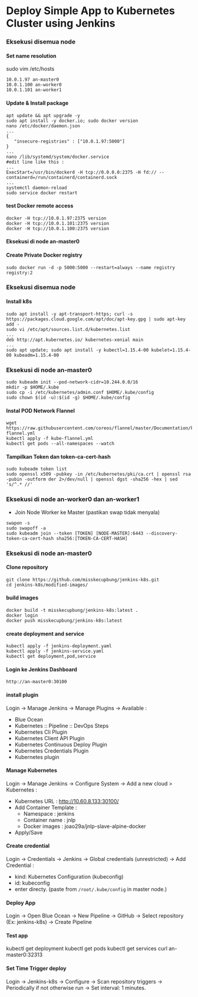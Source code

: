 # Deploy Simple App to Kubernetes Cluster using Jenkins

### Eksekusi disemua node

#### Set name resolution

sudo vim /etc/hosts
```
10.0.1.97 an-master0
10.0.1.100 an-worker0
10.0.1.101 an-worker1
```
#### Update & Install package
```
apt update && apt upgrade -y
sudo apt install -y docker.io; sudo docker version
nano /etc/docker/daemon.json
...
{
   "insecure-registries" : ["10.0.1.97:5000"]
}
...
nano /lib/systemd/system/docker.service
#edit line like this :
...
ExecStart=/usr/bin/dockerd -H tcp://0.0.0.0:2375 -H fd:// --containerd=/run/containerd/containerd.sock
...
systemctl daemon-reload
sudo service docker restart
```
#### test Docker remote access
```
docker -H tcp://10.0.1.97:2375 version
docker -H tcp://10.0.1.101:2375 version
docker -H tcp://10.0.1.100:2375 version
```

#### Eksekusi di node an-master0

#### Create Private Docker registry
 ```
sudo docker run -d -p 5000:5000 --restart=always --name registry registry:2
```

### Eksekusi disemua node

#### Install k8s
```
sudo apt install -y apt-transport-https; curl -s https://packages.cloud.google.com/apt/doc/apt-key.gpg | sudo apt-key add -
sudo vi /etc/apt/sources.list.d/kubernetes.list
...
deb http://apt.kubernetes.io/ kubernetes-xenial main
...
sudo apt update; sudo apt install -y kubectl=1.15.4-00 kubelet=1.15.4-00 kubeadm=1.15.4-00
```

### Eksekusi di node an-master0
```
sudo kubeadm init --pod-network-cidr=10.244.0.0/16
mkdir -p $HOME/.kube
sudo cp -i /etc/kubernetes/admin.conf $HOME/.kube/config
sudo chown $(id -u):$(id -g) $HOME/.kube/config
```
#### Instal POD Network Flannel
```
wget https://raw.githubusercontent.com/coreos/flannel/master/Documentation/kube-flannel.yml
kubectl apply -f kube-flannel.yml
kubectl get pods --all-namespaces --watch
```
#### Tampilkan Token dan token-ca-cert-hash
```
sudo kubeadm token list
sudo openssl x509 -pubkey -in /etc/kubernetes/pki/ca.crt | openssl rsa -pubin -outform der 2>/dev/null | openssl dgst -sha256 -hex | sed 's/^.* //'
```
### Eksekusi di node an-worker0 dan an-worker1

* Join Node Worker ke Master (pastikan swap tidak menyala)
```
swapon -s
sudo swapoff -a
sudo kubeadm join --token [TOKEN] [NODE-MASTER]:6443 --discovery-token-ca-cert-hash sha256:[TOKEN-CA-CERT-HASH]
```

### Eksekusi di node an-master0

#### Clone repository
```
git clone https://github.com/misskecupbung/jenkins-k8s.git
cd jenkins-k8s/modified-images/
```
#### build images
```
docker build -t misskecupbung/jenkins-k8s:latest .
docker login
docker push misskecupbung/jenkins-k8s:latest
```
#### create deployment and service
```
kubectl apply -f jenkins-deployment.yaml 
kubectl apply -f jenkins-service.yaml 
kubectl get deployment,pod,service
```
#### Login ke Jenkins Dashboard
```
http://an-master0:30100
```

#### install plugin
Login -> Manage Jenkins -> Manage Plugins -> Available :
   * Blue Ocean
   * Kubernetes :: Pipeline :: DevOps Steps	
   * Kubernetes Cli Plugin
   * Kubernetes Client API Plugin	
   * Kubernetes Continuous Deploy Plugin
   * Kubernetes Credentials Plugin
   * Kubernetes plugin
   
#### Manage Kubernetes

Login -> Manage Jenkins -> Configure System -> Add a new cloud > Kubernetes :
   * Kubernetes URL : http://10.60.8.133:30100/
   * Add Container Template :
       * Namespace : jenkins
       * Container name : jnlp
       * Docker images : joao29a/jnlp-slave-alpine-docker
   * Apply/Save

#### Create credential

Login -> Credentials -> Jenkins -> Global credentials (unrestricted) -> Add Credential :
   * kind: Kubernetes Configuration (kubeconfig)
   * id: kubeconfig
   * enter directy. (paste from `/root/.kube/config` in master node.)

#### Deploy App

Login -> Open Blue Ocean -> New Pipeline -> GitHub -> Select repository (Ex: jenkins-k8s) -> Create Pipeline

#### Test app

kubectl get deployment
kubectl get pods
kubectl get services
curl an-master0:32313

#### Set Time Trigger deploy

Login -> Jenkins-k8s -> Configure -> Scan repository triggers -> Periodically if not otherwise run -> Set interval: 1 minutes.

